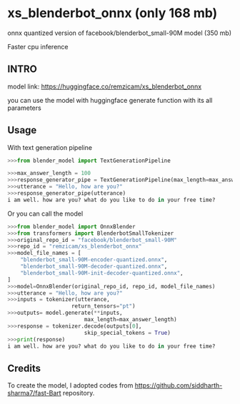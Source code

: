 # xs_blenderbot_onnx (only 168 mb)
onnx quantized version of facebook/blenderbot_small-90M model (350 mb)

Faster cpu inference

## INTRO
model link: https://huggingface.co/remzicam/xs_blenderbot_onnx

you can use the model with huggingface generate function with its all parameters

## Usage

With text generation pipeline

```python
>>>from blender_model import TextGenerationPipeline

>>>max_answer_length = 100
>>>response_generator_pipe = TextGenerationPipeline(max_length=max_answer_length)
>>>utterance = "Hello, how are you?"
>>>response_generator_pipe(utterance)
i am well. how are you? what do you like to do in your free time?
```
Or you can call the model

```python
>>>from blender_model import OnnxBlender
>>>from transformers import BlenderbotSmallTokenizer
>>>original_repo_id = "facebook/blenderbot_small-90M"
>>>repo_id = "remzicam/xs_blenderbot_onnx"
>>>model_file_names = [
    "blenderbot_small-90M-encoder-quantized.onnx",
    "blenderbot_small-90M-decoder-quantized.onnx",
    "blenderbot_small-90M-init-decoder-quantized.onnx",
]
>>>model=OnnxBlender(original_repo_id, repo_id, model_file_names)
>>>utterance = "Hello, how are you?"
>>>inputs = tokenizer(utterance,
                    return_tensors="pt")
>>>outputs= model.generate(**inputs,
                        max_length=max_answer_length)
>>>response = tokenizer.decode(outputs[0],
                        skip_special_tokens = True)
>>>print(response)
i am well. how are you? what do you like to do in your free time?
```

## Credits
To create the model, I adopted codes from https://github.com/siddharth-sharma7/fast-Bart repository.
